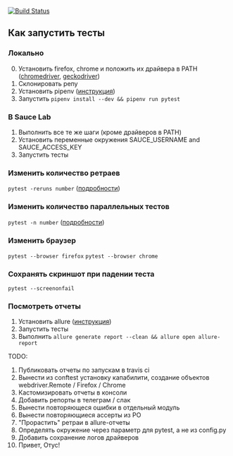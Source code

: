 [![Build Status](https://travis-ci.com/alexkuzh/selenium_python.svg?branch=master)](https://travis-ci.com/alexkuzh/selenium_python)
## Как запустить тесты
### Локально
0) Установить firefox, chrome и положить их драйвера в PATH ([chromedriver](http://chromedriver.chromium.org/), [geckodriver](https://github.com/mozilla/geckodriver/releases))
1) Склонировать репу
2) Установить pipenv ([инструкция](https://github.com/pypa/pipenv#installation))
3) Запустить `pipenv install --dev && pipenv run pytest`

### В Sauce Lab
1) Выполнить все те же шаги (кроме драйверов в PATH)
2) Установить переменные окружения SAUCE_USERNAME and SAUCE_ACCESS_KEY
3) Запустить тесты

### Изменить количество ретраев
`pytest -reruns number` ([подробности](https://pypi.org/project/pytest-rerunfailures/))

### Изменить количество параллельных тестов
`pytest -n number` ([подробности](https://pypi.org/project/pytest-xdist/))

### Изменить браузер
`pytest --browser firefox`
`pytest --browser chrome`

### Сохранять скриншот при падении теста
`pytest --screenonfail`

### Посмотреть отчеты
1) Установить allure ([инструкция](https://docs.qameta.io/allure/#_installing_a_commandline))
2) Запустить тесты
3) Выполнить `allure generate report --clean && allure open allure-report`

TODO:
1) Публиковать отчеты по запускам в travis ci
2) Вынести из conftest установку капабилити, создание объектов webdriver.Remote / Firefox / Chrome
3) Кастомизировать отчеты в консоли
4) Добавить репорты в телеграм / слак
5) Вынести повторяющеся ошибки в отдельный модуль
6) Вынести повторяющиеся ассерты из PO
7) "Прорастить" ретраи в allure-отчеты
8) Определять окружение через параметр для pytest, а не из config.py
9) Добавить сохранение логов драйверов
10) Привет, Отус!
